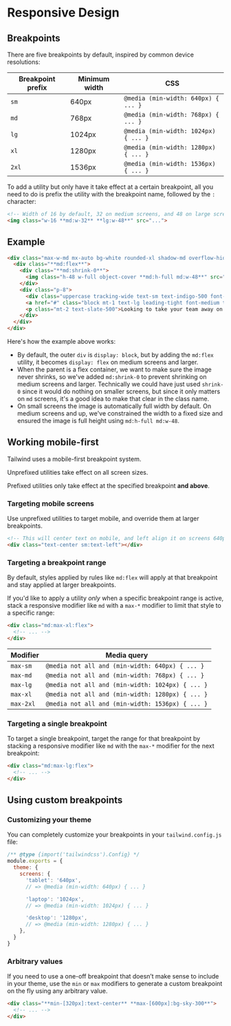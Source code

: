 # Responsive Design

## Breakpoints

There are five breakpoints by default, inspired by common device resolutions:

| Breakpoint prefix | Minimum width | CSS |
| --- | --- | --- |
| `sm` | 640px | `@media (min-width: 640px) { ... }` |
| `md` | 768px | `@media (min-width: 768px) { ... }` |
| `lg` | 1024px | `@media (min-width: 1024px) { ... }` |
| `xl` | 1280px | `@media (min-width: 1280px) { ... }` |
| `2xl` | 1536px | `@media (min-width: 1536px) { ... }` |

To add a utility but only have it take effect at a certain breakpoint, all you need to do is prefix the utility with the breakpoint name, followed by the `:` character:

```html
<!-- Width of 16 by default, 32 on medium screens, and 48 on large screens -->
<img class="w-16 **md:w-32** **lg:w-48**" src="...">
```

## Example

```html
<div class="max-w-md mx-auto bg-white rounded-xl shadow-md overflow-hidden **md:max-w-2xl**">
  <div class="**md:flex**">
    <div class="**md:shrink-0**">
      <img class="h-48 w-full object-cover **md:h-full md:w-48**" src="/img/building.jpg" alt="Modern building architecture">
    </div>
    <div class="p-8">
      <div class="uppercase tracking-wide text-sm text-indigo-500 font-semibold">Company retreats</div>
      <a href="#" class="block mt-1 text-lg leading-tight font-medium text-black hover:underline">Incredible accommodation for your team</a>
      <p class="mt-2 text-slate-500">Looking to take your team away on a retreat to enjoy awesome food and take in some sunshine? We have a list of places to do just that.</p>
    </div>
  </div>
</div>
```

Here's how the example above works:

- By default, the outer `div` is `display: block`, but by adding the `md:flex` utility, it becomes `display: flex` on medium screens and larger.
- When the parent is a flex container, we want to make sure the image never shrinks, so we've added `md:shrink-0` to prevent shrinking on medium screens and larger. Technically we could have just used `shrink-0` since it would do nothing on smaller screens, but since it only matters on `md` screens, it's a good idea to make that clear in the class name.
- On small screens the image is automatically full width by default. On medium screens and up, we've constrained the width to a fixed size and ensured the image is full height using `md:h-full md:w-48`.


## Working mobile-first

Tailwind uses a mobile-first breakpoint system.

Unprefixed utilities take effect on all screen sizes.

Prefixed utilities only take effect at the specified breakpoint **and above**.


### Targeting mobile screens

Use unprefixed utilities to target mobile, and override them at larger breakpoints.

```html
<!-- This will center text on mobile, and left align it on screens 640px and wider -->
<div class="text-center sm:text-left"></div>
```

### Targeting a breakpoint range

By default, styles applied by rules like `md:flex` will apply at that breakpoint and stay applied at larger breakpoints.

If you'd like to apply a utility _only_ when a specific breakpoint range is active, stack a responsive modifier like `md` with a `max-*` modifier to limit that style to a specific range:

```html
<div class="md:max-xl:flex">
  <!-- ... -->
</div>
```

| Modifier | Media query |
| --- | --- |
| `max-sm` | `@media not all and (min-width: 640px) { ... }` |
| `max-md` | `@media not all and (min-width: 768px) { ... }` |
| `max-lg` | `@media not all and (min-width: 1024px) { ... }` |
| `max-xl` | `@media not all and (min-width: 1280px) { ... }` |
| `max-2xl` | `@media not all and (min-width: 1536px) { ... }` |


### Targeting a single breakpoint

To target a single breakpoint, target the range for that breakpoint by stacking a responsive modifier like `md` with the `max-*` modifier for the next breakpoint:

```html
<div class="md:max-lg:flex">
  <!-- ... -->
</div>
```

## Using custom breakpoints

### Customizing your theme

You can completely customize your breakpoints in your `tailwind.config.js` file:

```js {{ filename: 'tailwind.config.js' }}
/** @type {import('tailwindcss').Config} */
module.exports = {
  theme: {
    screens: {
      'tablet': '640px',
      // => @media (min-width: 640px) { ... }

      'laptop': '1024px',
      // => @media (min-width: 1024px) { ... }

      'desktop': '1280px',
      // => @media (min-width: 1280px) { ... }
    },
  }
}
```

### Arbitrary values

If you need to use a one-off breakpoint that doesn’t make sense to include in your theme, use the `min` or `max` modifiers to generate a custom breakpoint on the fly using any arbitrary value.

```html
<div class="**min-[320px]:text-center** **max-[600px]:bg-sky-300**">
  <!-- ... -->
</div>
```